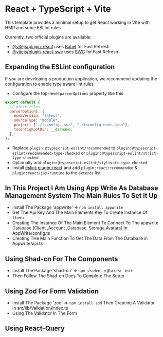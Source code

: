 # React + TypeScript + Vite

This template provides a minimal setup to get React working in Vite with HMR and some ESLint rules.

Currently, two official plugins are available:

- [@vitejs/plugin-react](https://github.com/vitejs/vite-plugin-react/blob/main/packages/plugin-react/README.md) uses [Babel](https://babeljs.io/) for Fast Refresh
- [@vitejs/plugin-react-swc](https://github.com/vitejs/vite-plugin-react-swc) uses [SWC](https://swc.rs/) for Fast Refresh

## Expanding the ESLint configuration

If you are developing a production application, we recommend updating the configuration to enable type aware lint rules:

- Configure the top-level `parserOptions` property like this:

```js
export default {
  // other rules...
  parserOptions: {
    ecmaVersion: "latest",
    sourceType: "module",
    project: ["./tsconfig.json", "./tsconfig.node.json"],
    tsconfigRootDir: __dirname,
  },
};
```

- Replace `plugin:@typescript-eslint/recommended` to `plugin:@typescript-eslint/recommended-type-checked` or `plugin:@typescript-eslint/strict-type-checked`
- Optionally add `plugin:@typescript-eslint/stylistic-type-checked`
- Install [eslint-plugin-react](https://github.com/jsx-eslint/eslint-plugin-react) and add `plugin:react/recommended` & `plugin:react/jsx-runtime` to the `extends` list

## In This Project I Am Using App Write As Database Management System The Main Rules To Set It Up

- Install The Package 'appwrite' =>
  `npm install appwrite`
- Get The Api Key And The Main Elements Key To Create Instance Of Them
- Creating The Instance Of The Main Element To Connect To The appwrite Database
  [Client ,Account ,Database, Storage,Avatars] In AppWrite/config.ts
- Creating THe Main Function To Get The Data From The Database in Appwrite/api.ts

## Using Shad-cn For The Components

- Install The Package 'shad-cn' => `npx shadcn-ui@latest init`
- Then Follow The Shad-cn Docs To Complete The Setup

## Using Zod For Form Validation

- Install The Package 'zod' => `npm install zod`
  Then Creating A Validator in src/lib/Validation/index.ts
- Using The Validator In The Form

## Using React-Query
